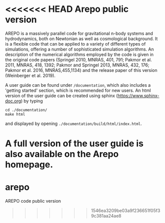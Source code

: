 <<<<<<< HEAD
Arepo public version
====================

AREPO is a massively parallel code for gravitational n-body 
systems and hydrodynamics, both on Newtonian as well as 
cosmological background. It is a flexible code that can be 
applied to a variety of different types of simulations, offering 
a number of sophisticated simulation algorithms. An description 
of the numerical algorithms employed by the code is given in the 
original code papers (Springel 2010, MNRAS, 401, 791; 
Pakmor et al. 2011, MNRAS, 418, 1392; Pakmor and Springel 2013, 
MNRAS, 432, 176; Pakmor et al. 2016, MNRAS,455,1134) and the 
release paper of this version (Weinberger et al. 2019). 

A user guide can be found under `/documentation`, which also 
includes a 'getting started' section, which is recommended for 
new users. An html version of the user guide can be created using
sphinx (https://www.sphinx-doc.org) by typing

    cd ./documentation/
    make html
    
and displayed by opening `./documentation/build/html/index.html`.

A full version of the user guide is also available on the Arepo 
homepage.
=======
# arepo
AREPO code public version
>>>>>>> 1546ea3209be03a9f236651f05f39c381aa24ae8
